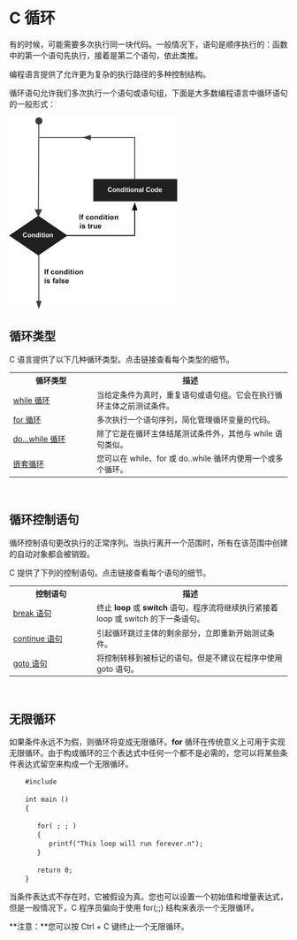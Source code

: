 # C 循环

有的时候，可能需要多次执行同一块代码。一般情况下，语句是顺序执行的：函数中的第一个语句先执行，接着是第二个语句，依此类推。

编程语言提供了允许更为复杂的执行路径的多种控制结构。

循环语句允许我们多次执行一个语句或语句组，下面是大多数编程语言中循环语句的一般形式：

![循环结构](images/c-loops/loop_architecture.jpg)

## 循环类型 

C 语言提供了以下几种循环类型。点击链接查看每个类型的细节。

</p> <table > <tr><th style="width:30%">循环类型</th><th>描述</th></tr> <tr><td><a href="c-while-loop.html" title="C 中的 while 循环">while 循环</a></td><td>当给定条件为真时，重复语句或语句组。它会在执行循环主体之前测试条件。</td></tr> <tr><td><a href="c-for-loop.html" title="C 中的 for 循环">for 循环</a></td><td>多次执行一个语句序列，简化管理循环变量的代码。</td></tr> <tr><td><a href="c-do-while-loop.html" title="C 中的 do...while 循环">do...while 循环</a></td><td>除了它是在循环主体结尾测试条件外，其他与 while 语句类似。</td></tr> <tr><td><a href="c-nested-loops.html" title="C 中的嵌套循环">嵌套循环</a></td><td>您可以在 while、for 或 do..while 循环内使用一个或多个循环。</td></tr> </table> <br />

## 循环控制语句

循环控制语句更改执行的正常序列。当执行离开一个范围时，所有在该范围中创建的自动对象都会被销毁。

C 提供了下列的控制语句。点击链接查看每个语句的细节。

</p> <table > <tr><th style="width:30%">控制语句</th><th>描述</th></tr> <tr><td><a href="c-break-statement.html" title="C 中的 break 语句">break 语句</a></td><td>终止 <b>loop</b> 或 <b>switch</b> 语句，程序流将继续执行紧接着 loop 或 switch 的下一条语句。</td></tr> <tr><td><a href="c-continue-statement.html" title="C 中的 continue 语句">continue 语句</a></td><td>引起循环跳过主体的剩余部分，立即重新开始测试条件。</td></tr> <tr><td><a href="c-goto-statement.html" title="C 中的 goto 语句">goto 语句</a></td><td>将控制转移到被标记的语句。但是不建议在程序中使用 goto 语句。</td></tr> </table> <br /> 

## 无限循环

如果条件永远不为假，则循环将变成无限循环。**for** 循环在传统意义上可用于实现无限循环。由于构成循环的三个表达式中任何一个都不是必需的，您可以将某些条件表达式留空来构成一个无限循环。

```
    #include 

    int main ()
    {

       for( ; ; )
       {
          printf("This loop will run forever.n");
       }

       return 0;
    }
```

当条件表达式不存在时，它被假设为真。您也可以设置一个初始值和增量表达式，但是一般情况下，C 程序员偏向于使用 for(;;) 结构来表示一个无限循环。

**注意：**您可以按 Ctrl + C 键终止一个无限循环。
